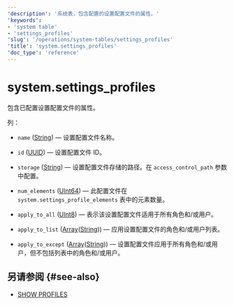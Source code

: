 ```yaml
---
'description': '系统表，包含配置的设置配置文件的属性。'
'keywords':
- 'system table'
- 'settings_profiles'
'slug': '/operations/system-tables/settings_profiles'
'title': 'system.settings_profiles'
'doc_type': 'reference'
---
```



# system.settings_profiles

包含已配置设置配置文件的属性。

列：
- `name` ([String](../../sql-reference/data-types/string.md)) — 设置配置文件名称。

- `id` ([UUID](../../sql-reference/data-types/uuid.md)) — 设置配置文件 ID。

- `storage` ([String](../../sql-reference/data-types/string.md)) — 设置配置文件存储的路径。在 `access_control_path` 参数中配置。

- `num_elements` ([UInt64](../../sql-reference/data-types/int-uint.md)) — 此配置文件在 `system.settings_profile_elements` 表中的元素数量。

- `apply_to_all` ([UInt8](/sql-reference/data-types/int-uint#integer-ranges)) — 表示该设置配置文件适用于所有角色和/或用户。

- `apply_to_list` ([Array](../../sql-reference/data-types/array.md)([String](../../sql-reference/data-types/string.md))) — 应用设置配置文件的角色和/或用户列表。

- `apply_to_except` ([Array](../../sql-reference/data-types/array.md)([String](../../sql-reference/data-types/string.md))) — 设置配置文件应用于所有角色和/或用户，但不包括列表中的角色和/或用户。

## 另请参阅 {#see-also}

- [SHOW PROFILES](/sql-reference/statements/show#show-profiles)
